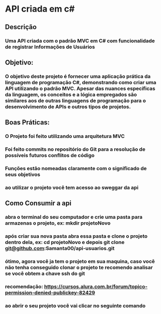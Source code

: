 # API criada em c# 
## Descrição
### Uma API criada com o padrão MVC em C# com funcionalidade de registrar Informações de Usuários
## Objetivo:
### O objetivo deste projeto é fornecer uma aplicação prática da linguagem de programação C#, demonstrando como criar uma API utilizando o padrão MVC. Apesar das nuances específicas da linguagem, os conceitos e a lógica empregados são similares aos de outras linguagens de programação para o desenvolvimento de APIs e outros tipos de projetos.

## Boas Práticas:
### O Projeto foi feito utilizando uma arquitetura MVC
### Foi feito commits no repositório do Git para a resolução de possíveis futuros conflitos de código
### Funções estão nomeadas claramente com o significado de seus objetivos
### ao utilizar o projeto você tem acesso ao sweggar da api


## Como Consumir a api
### abra o terminal do seu computador e crie uma pasta para armazenas o projeto, ex: mkdir projetoNovo
### após criar sua nova pasta abra essa pasta e clone o projeto dentro dela, ex: cd projetoNovo e depois git clone git@github.com:Samanta00/api-usuarios.git
### ótimo, agora você ja tem o projeto em sua maquina, caso você não tenha conseguido clonar o projeto te recomendo analisar se você obtem a chave ssh do git
### recomendação: https://cursos.alura.com.br/forum/topico-permission-denied-publickey-82429

### ao abrir o seu projeto você vai clicar no seguinte comando
